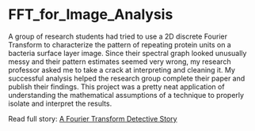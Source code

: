 # FFT_for_Image_Analysis

A group of research students had tried to use a 2D discrete Fourier Transform to characterize the pattern of repeating protein units on a bacteria surface layer image. Since their spectral graph looked unusually messy and their pattern estimates seemed very wrong, my research professor asked me to take a crack at interpreting and cleaning it. My successful analysis helped the research group complete their paper and publish their findings. This project was a pretty neat application of understanding the mathematical assumptions of a technique to properly isolate and interpret the results.

Read full story: [A Fourier Transform Detective Story](https://gatiaher.github.io/projects/a-fourier-transform-detective-story/)
